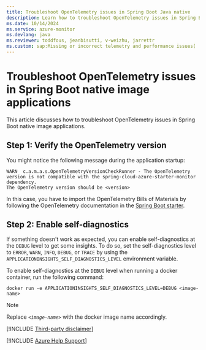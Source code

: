 ```yaml
---
title: Troubleshoot OpenTelemetry issues in Spring Boot Java native
description: Learn how to troubleshoot OpenTelemetry issues in Spring Boot Java native image applications.
ms.date: 10/14/2024
ms.service: azure-monitor
ms.devlang: java
ms.reviewer: toddfous, jeanbisutti, v-weizhu, jarrettr
ms.custom: sap:Missing or incorrect telemetry and performance issues(
---
```

# Troubleshoot OpenTelemetry issues in Spring Boot native image applications

This article discusses how to troubleshoot OpenTelemetry issues in Spring Boot native image applications.

## Step 1: Verify the OpenTelemetry version

You might notice the following message during the application startup:

```output
WARN  c.a.m.a.s.OpenTelemetryVersionCheckRunner - The OpenTelemetry version is not compatible with the spring-cloud-azure-starter-monitor dependency.
The OpenTelemetry version should be <version>
```

In this case, you have to import the OpenTelemetry Bills of Materials
by following the OpenTelemetry documentation in the [Spring Boot starter](https://opentelemetry.io/docs/zero-code/java/spring-boot-starter/getting-started/).

## Step 2: Enable self-diagnostics

If something doesn't work as expected, you can enable self-diagnostics at the `DEBUG` level to get some insights. To do so, set the self-diagnostics level to `ERROR`, `WARN`, `INFO`, `DEBUG`, or `TRACE` by using the `APPLICATIONINSIGHTS_SELF_DIAGNOSTICS_LEVEL` environment variable.

To enable self-diagnostics at the `DEBUG` level when running a docker container, run the following command:

```console
docker run -e APPLICATIONINSIGHTS_SELF_DIAGNOSTICS_LEVEL=DEBUG <image-name>
```

> [!NOTE]
> Replace *`<image-name>`* with the docker image name accordingly.
> 
[!INCLUDE [Third-party disclaimer](../../../../includes/third-party-disclaimer.md)]

[!INCLUDE [Azure Help Support](../../../../includes/azure-help-support.md)]
